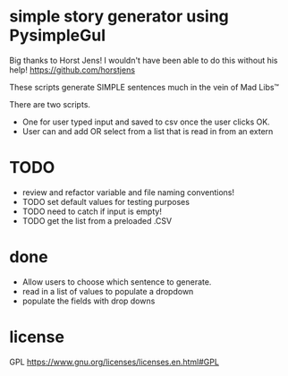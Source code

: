 # simple story generator using PysimpleGuI

Big thanks to Horst Jens!
I wouldn't have been able to do this without his help!
https://github.com/horstjens

These scripts generate SIMPLE sentences much in the vein of Mad Libs™

There are two scripts. 
* One for user typed input and saved to csv once the user clicks OK.
* User can and add OR select from a list that is read in from an extern



# TODO
* review and refactor variable and file naming conventions!
* TODO set default values for testing purposes
* TODO need to catch if input is empty!
* TODO get the list from a preloaded .CSV

# done
* Allow users to choose which sentence to generate.
* read in a list of values to populate a dropdown
* populate the fields with drop downs


# license
GPL
https://www.gnu.org/licenses/licenses.en.html#GPL

